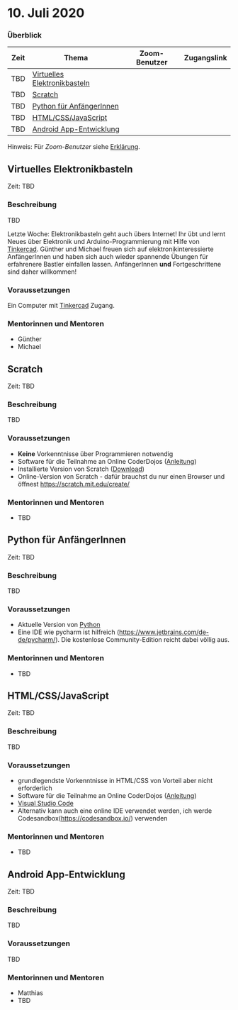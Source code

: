 # 10. Juli 2020

### Überblick

| Zeit        | Thema                                                                   | Zoom-Benutzer | Zugangslink       |
| ----------- | ----------------------------------------------------------------------- | ------------- | ----------------- |
| TBD         | [Virtuelles Elektronikbasteln](#virtuelles-elektronikbasteln)           |               |                   |
| TBD         | [Scratch](#scratch)                                                     |               |                   |
| TBD         | [Python für AnfängerInnen](#python-für-anfängerinnen)                   |               |                   |
| TBD         | [HTML/CSS/JavaScript](#html-css-javascript)                             |               |                   |
| TBD         | [Android App-Entwicklung](#android-app-entwicklung)                     |               |                   |

Hinweis: Für _Zoom-Benutzer_ siehe [Erklärung](https://github.com/coderdojo-linz/coderdojo-online/blob/master/Zoom.md).


## Virtuelles Elektronikbasteln

Zeit: TBD

### Beschreibung

TBD

Letzte Woche: Elektronikbasteln geht auch übers Internet! Ihr übt und lernt Neues über Elektronik und Arduino-Programmierung mit Hilfe von [Tinkercad](https://www.tinkercad.com). Günther und Michael freuen sich auf elektronikinteressierte AnfängerInnen und haben sich auch wieder spannende Übungen für erfahrenere Bastler einfallen lassen. AnfängerInnen **und** Fortgeschrittene sind daher willkommen!

### Voraussetzungen

Ein Computer mit [Tinkercad](https://www.tinkercad.com) Zugang.

### Mentorinnen und Mentoren

- Günther
- Michael


## Scratch

Zeit: TBD

### Beschreibung

TBD

### Voraussetzungen

- **Keine** Vorkenntnisse über Programmieren notwendig
- Software für die Teilnahme an Online CoderDojos ([Anleitung](https://linz.coderdojo.net/online-coderdojo-tipps.html))
- Installierte Version von Scratch ([Download](https://scratch.mit.edu/download))
- Online-Version von Scratch - dafür brauchst du nur einen Browser und öffnest https://scratch.mit.edu/create/

### Mentorinnen und Mentoren

- TBD


## Python für AnfängerInnen

Zeit: TBD

### Beschreibung

TBD

### Voraussetzungen

- Aktuelle Version von [Python](https://www.python.org/downloads/)
- Eine IDE wie pycharm ist hilfreich (https://www.jetbrains.com/de-de/pycharm/). Die kostenlose Community-Edition reicht dabei völlig aus.

### Mentorinnen und Mentoren

- TBD


## HTML/CSS/JavaScript

Zeit: TBD

### Beschreibung

TBD

### Voraussetzungen

- grundlegendste Vorkenntnisse in HTML/CSS von Vorteil aber nicht erforderlich
- Software für die Teilnahme an Online CoderDojos ([Anleitung](https://linz.coderdojo.net/online-coderdojo-tipps.html))
- [Visual Studio Code](https://code.visualstudio.com/)
- Alternativ kann auch eine online IDE verwendet werden, ich werde Codesandbox(https://codesandbox.io/) verwenden

### Mentorinnen und Mentoren

- TBD


## Android App-Entwicklung

Zeit: TBD

### Beschreibung

TBD

### Voraussetzungen

TBD

### Mentorinnen und Mentoren

- Matthias
- TBD
